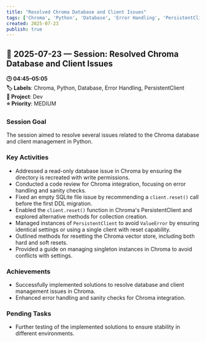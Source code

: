 ```yaml
---
title: "Resolved Chroma Database and Client Issues"
tags: ['Chroma', 'Python', 'Database', 'Error Handling', 'PersistentClient']
created: 2025-07-23
publish: true
---
```


## 📅 2025-07-23 — Session: Resolved Chroma Database and Client Issues

**🕒 04:45–05:05**  
**🏷️ Labels**: Chroma, Python, Database, Error Handling, PersistentClient  
**📂 Project**: Dev  
**⭐ Priority**: MEDIUM  


### Session Goal
The session aimed to resolve several issues related to the Chroma database and client management in Python.

### Key Activities
- Addressed a read-only database issue in Chroma by ensuring the directory is recreated with write permissions.
- Conducted a code review for Chroma integration, focusing on error handling and sanity checks.
- Fixed an empty SQLite file issue by recommending a `client.reset()` call before the first DDL migration.
- Enabled the `client.reset()` function in Chroma's PersistentClient and explored alternative methods for collection creation.
- Managed instances of `PersistentClient` to avoid `ValueError` by ensuring identical settings or using a single client with reset capability.
- Outlined methods for resetting the Chroma vector store, including both hard and soft resets.
- Provided a guide on managing singleton instances in Chroma to avoid conflicts with settings.

### Achievements
- Successfully implemented solutions to resolve database and client management issues in Chroma.
- Enhanced error handling and sanity checks for Chroma integration.

### Pending Tasks
- Further testing of the implemented solutions to ensure stability in different environments.
